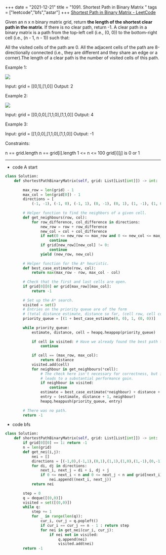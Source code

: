 +++ 
date = "2021-12-21"
title = "1091. Shortest Path in Binary Matrix "
tags = ["leetcode","bfs","astar"]
+++
[Shortest Path in Binary Matrix - LeetCode](https://leetcode.com/problems/shortest-path-in-binary-matrix/)

Given an n x n binary matrix grid, return __the length of the shortest clear path in the matrix__. If there is no clear path, return -1.
A clear path in a binary matrix is a path from the top-left cell (i.e., (0, 0)) to the bottom-right cell (i.e., (n - 1, n - 1)) such that:

All the visited cells of the path are 0.
All the adjacent cells of the path are 8-directionally connected (i.e., they are different and they share an edge or a corner).The length of a clear path is the number of visited cells of this path.
 
Example 1:

![](https://assets.leetcode.com/uploads/2021/02/18/example1_1.png)

Input: grid = [[0,1],[1,0]] Output: 2 

Example 2:

![](https://assets.leetcode.com/uploads/2021/02/18/example2_1.png)

Input: grid = [[0,0,0],[1,1,0],[1,1,0]] Output: 4 

Example 3:

Input: grid = [[1,0,0],[1,1,0],[1,1,0]] Output: -1 
 
Constraints:

n == grid.length
n == grid[i].length
1 <= n <= 100
grid[i][j] is 0 or 1

---

- code A start
```py
class Solution:
    def shortestPathBinaryMatrix(self, grid: List[List[int]]) -> int:
        
        max_row = len(grid) - 1
        max_col = len(grid[0]) - 1
        directions = [
            (-1, -1), (-1, 0), (-1, 1), (0, -1), (0, 1), (1, -1), (1, 0), (1, 1)]
        
        # Helper function to find the neighbors of a given cell.
        def get_neighbours(row, col):
            for row_difference, col_difference in directions:
                new_row = row + row_difference
                new_col = col + col_difference
                if not(0 <= new_row <= max_row and 0 <= new_col <= max_col):
                    continue
                if grid[new_row][new_col] != 0:
                    continue
                yield (new_row, new_col)
        
        # Helper function for the A* heuristic.
        def best_case_estimate(row, col):
            return max(max_row - row, max_col - col)
            
        # Check that the first and last cells are open. 
        if grid[0][0] or grid[max_row][max_col]:
            return -1
        
        # Set up the A* search.
        visited = set()
        # Entries on the priority queue are of the form
        # (total distance estimate, distance so far, (cell row, cell col))
        priority_queue = [(1 + best_case_estimate(0, 0), 1, (0, 0))]
        
        while priority_queue:
            estimate, distance, cell = heapq.heappop(priority_queue)
            
            if cell in visited: # Have we already found the best path to this cell?
                continue
                
            if cell == (max_row, max_col):
                return distance
            visited.add(cell)
            for neighbour in get_neighbours(*cell):
                # The check here isn't necessary for correctness, but it
                # leads to a substantial performance gain.
                if neighbour in visited:
                    continue
                estimate = best_case_estimate(*neighbour) + distance + 1
                entry = (estimate, distance + 1, neighbour)
                heapq.heappush(priority_queue, entry)
        
        # There was no path.
        return -1
```
- code bfs
```py
class Solution:
    def shortestPathBinaryMatrix(self, grid: List[List[int]]) -> int:
        if grid[0][0] == 1: return -1
        n = len(grid)
        def get_nei(i,j):
            nei = []
            directions = [(-1,0),(-1,1),(0,1),(1,1),(1,0),(1,-1),(0,-1),(-1,-1)]
            for di, dj in directions:
                next_i, next_j = di + i, dj + j
                if 0 <= next_i < n and 0 <= next_j < n and grid[next_i][next_j] == 0:
                    nei.append((next_i, next_j))
            return nei
                    
        step = 0
        q = deque([(0,0)])
        visited = set([(0,0)])
        while q:
            step += 1
            for _ in range(len(q)):
                cur_i, cur_j = q.popleft()
                if cur_i == cur_j == n - 1 : return step
                for nei in get_nei(cur_i, cur_j):
                    if nei not in visited:
                        q.append(nei)
                        visited.add(nei)
        return -1
```
